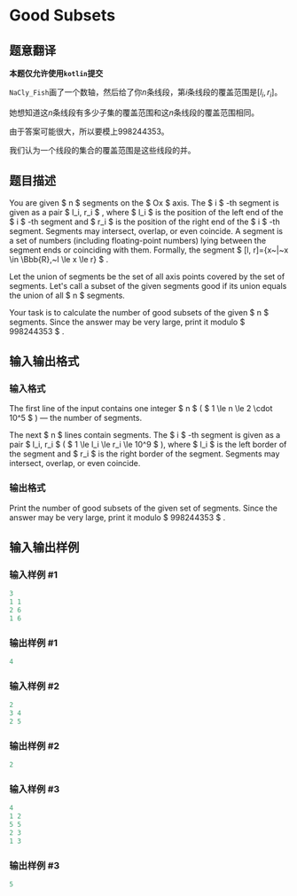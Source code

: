 # Good Subsets

## 题意翻译

**本题仅允许使用`kotlin`提交**

`NaCly_Fish`画了一个数轴，然后给了你$n$条线段，第$i$条线段的覆盖范围是$[l_i,r_i]$。

她想知道这$n$条线段有多少子集的覆盖范围和这$n$条线段的覆盖范围相同。

由于答案可能很大，所以要模上$998244353$。

我们认为一个线段的集合的覆盖范围是这些线段的并。

## 题目描述

You are given $ n $ segments on the $ Ox $ axis. The $ i $ -th segment is given as a pair $ l_i, r_i $ , where $ l_i $ is the position of the left end of the $ i $ -th segment and $ r_i $ is the position of the right end of the $ i $ -th segment. Segments may intersect, overlap, or even coincide. A segment is a set of numbers (including floating-point numbers) lying between the segment ends or coinciding with them. Formally, the segment $ [l, r]=\{x~|~x \in \Bbb{R},~l \le x \le r\} $ .

Let the union of segments be the set of all axis points covered by the set of segments. Let's call a subset of the given segments good if its union equals the union of all $ n $ segments.

Your task is to calculate the number of good subsets of the given $ n $ segments. Since the answer may be very large, print it modulo $ 998244353 $ .

## 输入输出格式

### 输入格式

The first line of the input contains one integer $ n $ ( $ 1 \le n \le 2 \cdot 10^5 $ ) — the number of segments.

The next $ n $ lines contain segments. The $ i $ -th segment is given as a pair $ l_i, r_i $ ( $ 1 \le l_i \le r_i \le 10^9 $ ), where $ l_i $ is the left border of the segment and $ r_i $ is the right border of the segment. Segments may intersect, overlap, or even coincide.

### 输出格式

Print the number of good subsets of the given set of segments. Since the answer may be very large, print it modulo $ 998244353 $ .

## 输入输出样例

### 输入样例 #1

```cpp
3
1 1
2 6
1 6

```
### 输出样例 #1

```cpp
4

```
### 输入样例 #2

```cpp
2
3 4
2 5

```
### 输出样例 #2

```cpp
2

```
### 输入样例 #3

```cpp
4
1 2
5 5
2 3
1 3

```
### 输出样例 #3

```cpp
5

```
